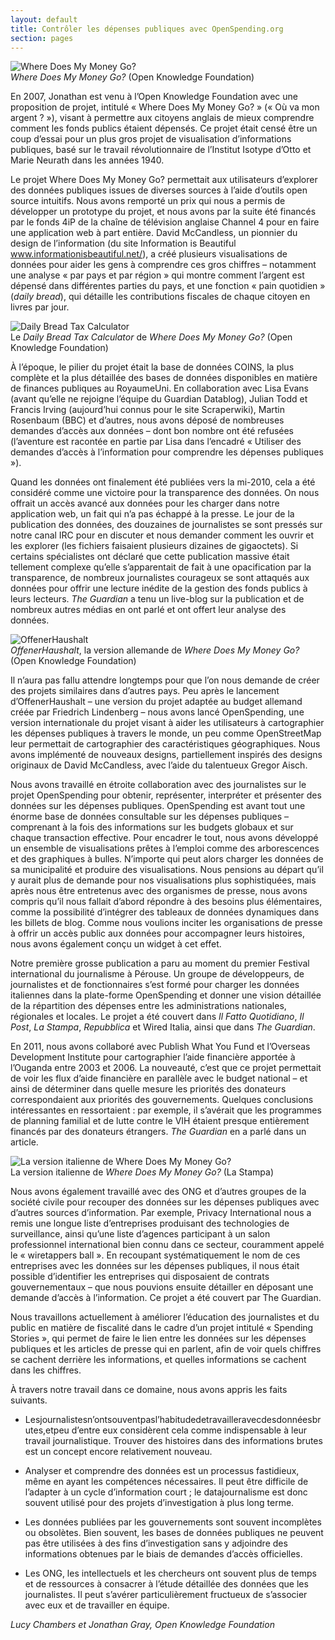 ```yaml
---
layout: default
title: Contrôler les dépenses publiques avec OpenSpending.org
section: pages
---
```


<div class="imageblock">
<div class="content">
<img alt="Where Does My Money Go?" src="../figs/incoming/03-PP-02.png"></div>
<div class="title"><em>Where Does My Money Go?</em> (Open Knowledge Foundation)</div>
</div>

En 2007, Jonathan est venu à l’Open Knowledge Foundation avec une proposition de projet, intitulé « Where Does My Money Go? » (« Où va mon argent ? »), visant à permettre aux citoyens anglais de mieux comprendre comment les fonds publics étaient dépensés. Ce projet était censé être un coup d’essai pour un plus gros projet de visualisation d’informations publiques, basé sur le travail révolutionnaire de l’Institut Isotype d’Otto et Marie Neurath dans les années 1940.

Le projet Where Does My Money Go? permettait aux utilisateurs d’explorer des données publiques issues de diverses sources à l’aide d’outils open source intuitifs. Nous avons remporté un prix qui nous a permis de développer un prototype du projet, et nous avons par la suite été financés par le fonds 4iP de la chaîne de télévision anglaise Channel 4 pour en faire une application web à part entière. David McCandless, un pionnier du design de l’information (du site Information is Beautiful www.informationisbeautiful.net/), a créé plusieurs visualisations de données pour aider les gens à comprendre ces gros chiffres – notamment une analyse « par pays et par région » qui montre comment l’argent est dépensé dans différentes parties du pays, et une fonction « pain quotidien » (_daily bread_), qui détaille les contributions fiscales de chaque citoyen en livres par jour.

<div class="imageblock">
<div class="content">
<img alt="Daily Bread Tax Calculator" src="../figs/incoming/03-PP-01.png"></div>
<div class="title">Le <em>Daily Bread Tax Calculator</em> de <em>Where Does My Money Go?</em>  (Open Knowledge Foundation)</div>
</div>

À l’époque, le pilier du projet était la base de données COINS, la plus complète et la plus détaillée des bases de données disponibles en matière de finances publiques au RoyaumeUni. En collaboration avec Lisa Evans (avant qu’elle ne rejoigne l’équipe du Guardian Datablog), Julian Todd et Francis Irving (aujourd’hui connus pour le site Scraperwiki), Martin Rosenbaum (BBC) et d’autres, nous avons déposé de nombreuses demandes d’accès aux données – dont bon nombre ont été refusées (l’aventure est racontée en partie par Lisa dans l’encadré « Utiliser des demandes d’accès à l’information pour comprendre les dépenses publiques »).

Quand les données ont finalement été publiées vers la mi-2010, cela a été considéré comme une victoire pour la transparence des données. On nous offrait un accès avancé aux données pour les charger dans notre application web, un fait qui n’a pas échappé à la presse. Le jour de la publication des données, des douzaines de journalistes se sont pressés sur notre canal IRC pour en discuter et nous demander comment les ouvrir et les explorer (les fichiers faisaient plusieurs dizaines de gigaoctets). Si certains spécialistes ont déclaré que cette publication massive était tellement complexe qu’elle s’apparentait de fait à une opacification par la transparence, de nombreux journalistes courageux se sont attaqués aux données pour offrir une lecture inédite de la gestion des fonds publics à leurs lecteurs. _The Guardian_ a tenu un live-blog sur la publication et de nombreux autres médias en ont parlé et ont offert leur analyse des données.

<div class="imageblock">
<div class="content">
<img alt="OffenerHaushalt" src="../figs/incoming/03-PP-03.png"></div>
<div class="title"><em>OffenerHaushalt</em>, la version allemande de <em>Where Does My Money Go?</em> (Open Knowledge Foundation)</div>
</div>

Il n’aura pas fallu attendre longtemps pour que l’on nous demande de créer des projets similaires dans d’autres pays. Peu après le lancement d’OffenerHaushalt – une version du projet adaptée au budget allemand créée par Friedrich Lindenberg – nous avons lancé OpenSpending, une version internationale du projet visant à aider les utilisateurs à cartographier les dépenses publiques à travers le monde, un peu comme OpenStreetMap leur permettait de cartographier des caractéristiques géographiques. Nous avons implémenté de nouveaux designs, partiellement inspirés des designs originaux de David McCandless, avec l’aide du talentueux Gregor Aisch.

Nous avons travaillé en étroite collaboration avec des journalistes sur le projet OpenSpending pour obtenir, représenter, interpréter et présenter des données sur les dépenses publiques. OpenSpending est avant tout une énorme base de données consultable sur les dépenses publiques – comprenant à la fois des informations sur les budgets globaux et sur chaque transaction effective. Pour encadrer le tout, nous avons développé un ensemble de visualisations prêtes à l’emploi comme des arborescences et des graphiques à bulles. N’importe qui peut alors charger les données de sa municipalité et produire des visualisations. Nous pensions au départ qu’il y aurait plus de demande pour nos visualisations plus sophistiquées, mais après nous être entretenus avec des organismes de presse, nous avons compris qu’il nous fallait d’abord répondre à des besoins plus élémentaires, comme la possibilité d’intégrer des tableaux de données dynamiques dans les billets de blog. Comme nous voulions inciter les organisations de presse à offrir un accès public aux données pour accompagner leurs histoires, nous avons également conçu un widget à cet effet.

Notre première grosse publication a paru au moment du premier Festival international du journalisme à Pérouse. Un groupe de développeurs, de journalistes et de fonctionnaires s’est formé pour charger les données italiennes dans la plate-forme OpenSpending et donner une vision détaillée de la répartition des dépenses entre les administrations nationales, régionales et locales. Le projet a été couvert dans _Il Fatto Quotidiano_, _Il Post_, _La Stampa_, _Repubblica_ et Wired Italia, ainsi que dans _The Guardian_.

En 2011, nous avons collaboré avec Publish What You Fund et l’Overseas Development Institute pour cartographier l’aide financière apportée à l’Ouganda entre 2003 et 2006. La nouveauté, c’est que ce projet permettait de voir les flux d’aide financière en parallèle avec le budget national – et ainsi de déterminer dans quelle mesure les priorités des donateurs correspondaient aux priorités des gouvernements. Quelques conclusions intéressantes en ressortaient : par exemple, il s’avérait que les programmes de planning familial et de lutte contre le VIH étaient presque entièrement financés par des donateurs étrangers. _The Guardian_ en a parlé dans un article.

<div class="imageblock">
<div class="content">
<img alt="La version italienne de Where Does My Money Go?" src="../figs/incoming/03-PP-04.png"></div>
<div class="title">La version italienne de <em>Where Does My Money Go?</em> (La Stampa)</div>
</div>

Nous avons également travaillé avec des ONG et d’autres groupes de la société civile pour recouper des données sur les dépenses publiques avec d’autres sources d’information. Par exemple, Privacy International nous a remis une longue liste d’entreprises produisant des technologies de surveillance, ainsi qu’une liste d’agences participant à un salon professionnel international bien connu dans ce secteur, couramment appelé le « wiretappers ball ». En recoupant systématiquement le nom de ces entreprises avec les données sur les dépenses publiques, il nous était possible d’identifier les entreprises qui disposaient de contrats gouvernementaux – que nous pouvions ensuite détailler en déposant une demande d’accès à l’information. Ce projet a été couvert par The Guardian.

Nous travaillons actuellement à améliorer l’éducation des journalistes et du public en matière de fiscalité dans le cadre d’un projet intitulé « Spending Stories », qui permet de faire le lien entre les données sur les dépenses publiques et les articles de presse qui en parlent, afin de voir quels chiffres se cachent derrière les informations, et quelles informations se cachent dans les chiffres.

À travers notre travail dans ce domaine, nous avons appris les faits suivants.

* Lesjournalistesn’ontsouventpasl’habitudedetravailleravecdesdonnéesbrutes,etpeu d’entre eux considèrent cela comme indispensable à leur travail journalistique. Trouver
des histoires dans des informations brutes est un concept encore relativement nouveau.

* Analyser et comprendre des données est un processus fastidieux, même en ayant les compétences nécessaires. Il peut être difficile de l’adapter à un cycle d’information court ; le datajournalisme est donc souvent utilisé pour des projets d’investigation à
plus long terme.

* Les données publiées par les gouvernements sont souvent incomplètes ou obsolètes.
Bien souvent, les bases de données publiques ne peuvent pas être utilisées à des fins d’investigation sans y adjoindre des informations obtenues par le biais de demandes d’accès officielles.

* Les ONG, les intellectuels et les chercheurs ont souvent plus de temps et de ressources à consacrer à l’étude détaillée des données que les journalistes. Il peut s’avérer particulièrement fructueux de s’associer avec eux et de travailler en équipe.

_Lucy Chambers et Jonathan Gray, Open Knowledge Foundation_